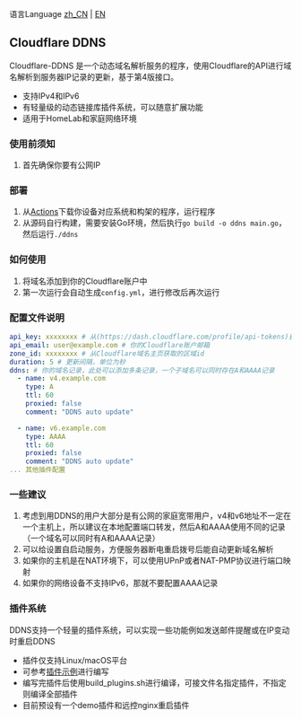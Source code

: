 语言Language [zh_CN](README.md) | [EN](README_EN.md)
## Cloudflare DDNS
Cloudflare-DDNS 是一个动态域名解析服务的程序，使用Cloudflare的API进行域名解析到服务器IP记录的更新，基于第4版接口。
- 支持IPv4和IPv6
- 有轻量级的动态链接库插件系统，可以随意扩展功能
- 适用于HomeLab和家庭网络环境

### 使用前须知
1. 首先确保你要有公网IP

### 部署

1. 从[Actions](https://github.com/snowykami/Cloudflare-DDNS/actions/)下载你设备对应系统和构架的程序，运行程序
2. 从源码自行构建，需要安装Go环境，然后执行```go build -o ddns main.go```，然后运行```./ddns```

### 如何使用
1. 将域名添加到你的Cloudflare账户中
2. 第一次运行会自动生成```config.yml```，进行修改后再次运行

### 配置文件说明

```yaml
api_key: xxxxxxxx # 从(https://dash.cloudflare.com/profile/api-tokens)获取的apikey
api_email: user@example.com # 你的Cloudflare账户邮箱
zone_id: xxxxxxxx # 从Cloudflare域名主页获取的区域id
duration: 5 # 更新间隔，单位为秒
ddns: # 你的域名记录，此处可以添加多条记录，一个子域名可以同时存在A和AAAA记录
  - name: v4.example.com
    type: A
    ttl: 60
    proxied: false
    comment: "DDNS auto update"

  - name: v6.example.com
    type: AAAA
    ttl: 60
    proxied: false
    comment: "DDNS auto update"
... 其他插件配置
```

### 一些建议
1. 考虑到用DDNS的用户大部分是有公网的家庭宽带用户，v4和v6地址不一定在一个主机上，所以建议在本地配置端口转发，然后A和AAAA使用不同的记录（一个域名可以同时有A和AAAA记录）
2. 可以给设置自启动服务，方便服务器断电重启拨号后能自动更新域名解析
3. 如果你的主机是在NAT环境下，可以使用UPnP或者NAT-PMP协议进行端口映射
4. 如果你的网络设备不支持IPv6，那就不要配置AAAA记录

### 插件系统
DDNS支持一个轻量的插件系统，可以实现一些功能例如发送邮件提醒或在IP变动时重启DDNS
- 插件仅支持Linux/macOS平台
- 可参考[插件示例](./plugins/example.go)进行编写
- 编写完插件后使用build_plugins.sh进行编译，可接文件名指定插件，不指定则编译全部插件
- 目前预设有一个demo插件和远控nginx重启插件